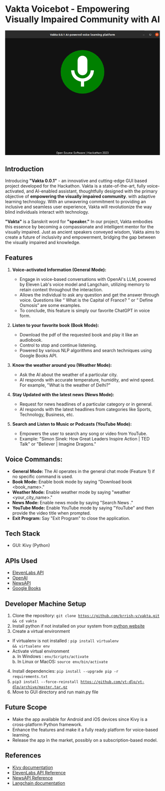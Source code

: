 # Vakta Voicebot - Empowering Visually Impaired Community with AI

![Image](demo/vak.png)

## Introduction
Introducing <strong>"Vakta 0.0.1"</strong> - an innovative and cutting-edge GUI based project developed for the Hackathon. Vakta is a state-of-the-art, fully voice-activated, and AI-enabled assistant, thoughtfully designed with the primary objective of <strong>empowering the visually impaired community</strong>. with adaptive learning technology. With an unwavering commitment to providing an inclusive and seamless user experience, Vakta will revolutionize the way blind individuals interact with technology.

<strong>"Vakta"</strong> is a Sanskrit word for <strong>"speaker."</strong> In our project, Vakta embodies this essence by becoming a compassionate and intelligent mentor for the visually impaired. Just as ancient speakers conveyed wisdom, Vakta aims to create a future of inclusivity and empowerment, bridging the gap between the visually impaired and knowledge.

## Features
1. **Voice-activated Information (General Mode):**
   - Engage in voice-based conversations with OpenAI's LLM, powered by Eleven Lab's voice model and Langchain, utilizing memory to retain context throughout the interaction.
   - Allows the individual to ask any question and get the answer through voice. Questions like “ What is the Capital of France? ” or “ Define Osmosis” are some examples.
   - To conclude, this feature is simply our favorite ChatGPT in voice form.


2. **Listen to your favorite book (Book Mode):**
   - Download the pdf of the requested book and play it like an audiobook.
   - Control to stop and continue listening.
   - Powered by various NLP algorithms and search techniques using Google Books API.

3. **Know the weather around you (Weather Mode):**
   - Ask the AI about the weather of a particular city.
   - AI responds with accurate temperature, humidity, and wind speed. For example, "What is the weather of Delhi?"

4. **Stay Updated with the latest news (News Mode):**
   - Request for news headlines of a particular category or in general.
   - AI responds with the latest headlines from categories like Sports, Technology, Business, etc.

5. **Search and Listen to Music or Podcasts (YouTube Mode):**
   - Empowers the user to search any song or video from YouTube.
   - Example: "Simon Sinek: How Great Leaders Inspire Action | TED Talk" or "Believer | Imagine Dragons."

## Voice Commands:
- **General Mode:** The AI operates in the general chat mode (Feature 1) if no specific command is used.
- **Book Mode:** Enable book mode by saying "Download book <book_name>."
- **Weather Mode:** Enable weather mode by saying "weather <your_city_name>."
- **News Mode:** Enable news mode by saying "Search News <category>."
- **YouTube Mode:** Enable YouTube mode by saying "YouTube" and then provide the video title when prompted.
- **Exit Program:** Say "Exit Program" to close the application.

## Tech Stack
- GUI: Kivy (Python)

## APIs Used
- [ElevenLabs API](https://elevenlabs.io/)
- [OpenAI](https://platform.openai.com/)
- [NewsAPI](https://newsapi.org/)
- [Google Books](https://developers.google.com/books)

## Developer Machine Setup
1. Clone the repository:
<code>git clone https://github.com/krrish-v/vakta.git && cd vakta</code>
2. Install python if not installed on your system from [python website](https://www.python.org/downloads/)
3. Create a virtual environment
- If virtualenv is not installed : <code>pip install virtualenv && virtualenv env</code>
- Activate virtual environment<br/>
a. In Windows : <code>env/Scripts/activate</code><br/>
b. In Linux or MacOS: <code>source env/bin/activate</code>
4. Install dependencies: <code>pip install --upgrade pip -r requirements.txt</code>
5. <code>pip3 install --force-reinstall https://github.com/yt-dlp/yt-dlp/archive/master.tar.gz</code>
6. Move to GUI directory and run main.py file
## Future Scope
- Make the app available for Android and iOS devices since Kivy is a cross-platform Python framework.
- Enhance the features and make it a fully ready platform for voice-based learning.
- Release the app in the market, possibly on a subscription-based model.

## References
- [Kivy documentation](https://kivy.org/doc/stable/gettingstarted/intro.html)
- [ElevenLabs API Reference](https://docs.elevenlabs.io/api-reference/quick-start/introduction)
- [NewsAPI Reference](https://newsapi.org/docs)
- [Langchain documentation](https://python.langchain.com/docs/get_started/introduction.html)

